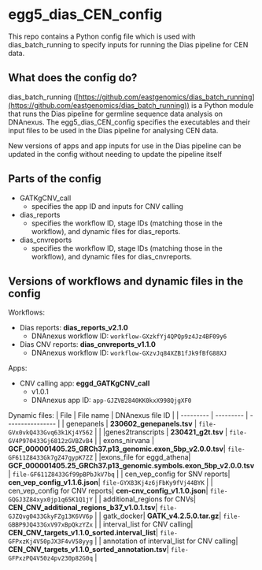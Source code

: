 # egg5_dias_CEN_config

This repo contains a Python config file which is used with dias_batch_running to specify inputs for running the Dias pipeline for CEN data.

## What does the config do?
dias_batch_running ([https://github.com/eastgenomics/dias_batch_running](https://github.com/eastgenomics/dias_batch_running)) is a Python module that runs the Dias pipeline for germline sequence data analysis on DNAnexus. The egg5_dias_CEN_config specifies the executables and their input files to be used in the Dias pipeline for analysing CEN data.

New versions of apps and app inputs for use in the Dias pipeline can be updated in the config without needing to update the pipeline itself

## Parts of the config
* GATKgCNV_call
    * specifies the app ID and inputs for CNV calling
* dias_reports
    * specifies the workflow ID, stage IDs (matching those in the workflow), and dynamic files for dias_reports.
* dias_cnvreports
    * specifies the workflow ID, stage IDs (matching those in the workflow), and dynamic files for dias_cnvreports.

## Versions of workflows and dynamic files in the config
Workflows:
* Dias reports: **dias_reports_v2.1.0**
    * DNAnexus workflow ID: `workflow-GXzkfYj4QPQp9z4Jz4BF09y6`
* Dias CNV reports: **dias_cnvreports_v1.1.0**
    * DNAnexus workflow ID: `workflow-GXzvJq84XZB1fJk9fBfG88XJ`

Apps:
* CNV calling app: **eggd_GATKgCNV_call**
    * v1.0.1 
    * DNAnexus app ID: `app-GJZVB2840KK0kxX998QjgXF0`

Dynamic files:
| File      | File name | DNAnexus file ID |
| --------- | --------- | ---------------- |
| genepanels | **230602_genepanels.tsv** | `file-GVx0vkQ433Gvq63k1Kj4Y562` |              |
|genes2transcripts | **230421_g2t.tsv** | `file-GV4P970433Gj6812zGVBZvB4` |
| exons_nirvana | **GCF_000001405.25_GRCh37.p13_genomic.exon_5bp_v2.0.0.tsv**| `file-GF611Z8433Gk7gZ47gypK7ZZ` |
|exons_file for eggd_athena| **GCF_000001405.25_GRCh37.p13_genomic.symbols.exon_5bp_v2.0.0.tsv**| `file-GF611Z8433Gf99pBPbJkV7bq` |
| cen_vep_config for SNV reports| **cen_vep_config_v1.1.6.json**| `file-GYX83Kj4z6jFbKy9fVj44BYK` |
| cen_vep_config for CNV reports| **cen-cnv_config_v1.1.0.json**| `file-GQGJ3Z84xyx0jp1q65K1Q1jY` |
| additional_regions for CNVs| **CEN_CNV_additional_regions_b37_v1.0.1.tsv**| `file-GJZQvg0433GkyFZg13K6VV6p` |
| gatk_docker| **GATK_v4.2.5.0.tar.gz**| `file-GBBP9JQ433GxV97xBpQkzYZx` |
| interval_list for CNV calling| **CEN_CNV_targets_v1.1.0_sorted.interval_list**| `file-GFPxzKj4V50pJX3F4vV58yyg` |
| annotation of interval_list for CNV calling| **CEN_CNV_targets_v1.1.0_sorted_annotation.tsv**| `file-GFPxzPQ4V50z4pv230p82G0q` |